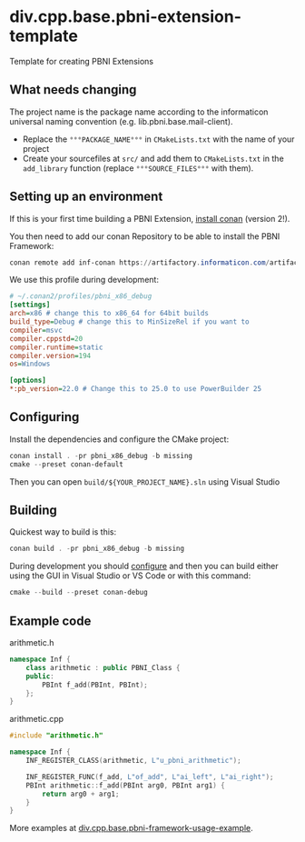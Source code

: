 # div.cpp.base.pbni-extension-template

Template for creating PBNI Extensions

## What needs changing

The project name is the package name according to the informaticon universal naming convention (e.g. lib.pbni.base.mail-client).

- Replace the `°°°PACKAGE_NAME°°°` in `CMakeLists.txt` with the name of your project
- Create your sourcefiles at `src/` and add them to `CMakeLists.txt` in the `add_library` function (replace `°°°SOURCE_FILES°°°` with them).

## Setting up an environment

If this is your first time building a PBNI Extension, [install conan](https://docs.conan.io/2/installation.html) (version 2!).

You then need to add our conan Repository to be able to install the PBNI Framework:
```ps1
conan remote add inf-conan https://artifactory.informaticon.com/artifactory/api/conan/conan
```

We use this profile during development:
```ini
# ~/.conan2/profiles/pbni_x86_debug
[settings]
arch=x86 # change this to x86_64 for 64bit builds
build_type=Debug # change this to MinSizeRel if you want to
compiler=msvc
compiler.cppstd=20
compiler.runtime=static
compiler.version=194
os=Windows

[options]
*:pb_version=22.0 # Change this to 25.0 to use PowerBuilder 25
```

## Configuring

Install the dependencies and configure the CMake project:
```ps1
conan install . -pr pbni_x86_debug -b missing
cmake --preset conan-default
```

Then you can open `build/${YOUR_PROJECT_NAME}.sln` using Visual Studio

## Building

Quickest way to build is this:
```ps1
conan build . -pr pbni_x86_debug -b missing
```

During development you should [configure](#configuring) and then you can build either using the GUI in Visual Studio or VS Code or with this command:
```ps1
cmake --build --preset conan-debug
```

## Example code

arithmetic.h
```cpp
namespace Inf {
    class arithmetic : public PBNI_Class {
    public:
        PBInt f_add(PBInt, PBInt);
    };
}
```

arithmetic.cpp
```cpp
#include "arithmetic.h"

namespace Inf {
    INF_REGISTER_CLASS(arithmetic, L"u_pbni_arithmetic");

    INF_REGISTER_FUNC(f_add, L"of_add", L"ai_left", L"ai_right");
    PBInt arithmetic::f_add(PBInt arg0, PBInt arg1) {
        return arg0 + arg1;
    }
}
```

More examples at [div.cpp.base.pbni-framework-usage-example](https://github.com/informaticon/div.cpp.base.pbni-framework-usage-example).